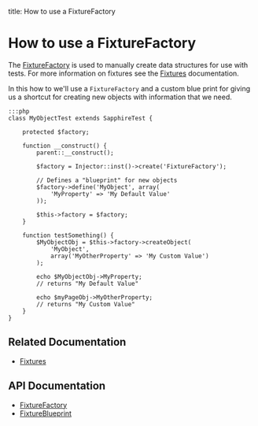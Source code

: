 title: How to use a FixtureFactory

# How to use a FixtureFactory

The [FixtureFactory](api:SilverStripe\Dev\FixtureFactory) is used to manually create data structures for use with tests. For more information on fixtures
see the [Fixtures](../fixtures) documentation.

In this how to we'll use a `FixtureFactory` and a custom blue print for giving us a shortcut for creating new objects
with information that we need.

	:::php
	class MyObjectTest extends SapphireTest {

		protected $factory;

		function __construct() {
			parent::__construct();

			$factory = Injector::inst()->create('FixtureFactory');

			// Defines a "blueprint" for new objects
			$factory->define('MyObject', array(
				'MyProperty' => 'My Default Value'
			));

			$this->factory = $factory;
		}

		function testSomething() {
			$MyObjectObj = $this->factory->createObject(
				'MyObject',
				array('MyOtherProperty' => 'My Custom Value')
			);

			echo $MyObjectObj->MyProperty;
			// returns "My Default Value"

			echo $myPageObj->MyOtherProperty;
			// returns "My Custom Value"
		}
	}

## Related Documentation

* [Fixtures](../fixtures)

## API Documentation

* [FixtureFactory](api:SilverStripe\Dev\FixtureFactory)
* [FixtureBlueprint](api:SilverStripe\Dev\FixtureBlueprint)
